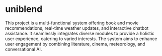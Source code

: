 # uniblend
This project is a multi-functional system offering book and movie recommendations, real-time weather updates, and interactive chatbot assistance. It seamlessly integrates diverse modules to provide a holistic user experience, catering to varied interests. The system aims to enhance user engagement by combining literature, cinema, meteorology, and conversational AI.
 
